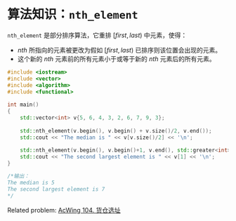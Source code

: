 # **算法知识**：`nth_element`

`nth_element` 是部分排序算法，它重排 $[first, last)$ 中元素，使得：

- $nth$ 所指向的元素被更改为假如 $[first, last)$ 已排序则该位置会出现的元素。
- 这个新的 $nth$ 元素前的所有元素小于或等于新的 $nth$ 元素后的所有元素。

```cpp
#include <iostream>
#include <vector>
#include <algorithm>
#include <functional>
 
int main()
{
    std::vector<int> v{5, 6, 4, 3, 2, 6, 7, 9, 3};
 
    std::nth_element(v.begin(), v.begin() + v.size()/2, v.end());
    std::cout << "The median is " << v[v.size()/2] << '\n';
 
    std::nth_element(v.begin(), v.begin()+1, v.end(), std::greater<int>());
    std::cout << "The second largest element is " << v[1] << '\n';
}

/*输出：
The median is 5
The second largest element is 7
*/
```

Related problem: [AcWing 104. 货仓选址](https://www.acwing.com/problem/content/description/106/)

